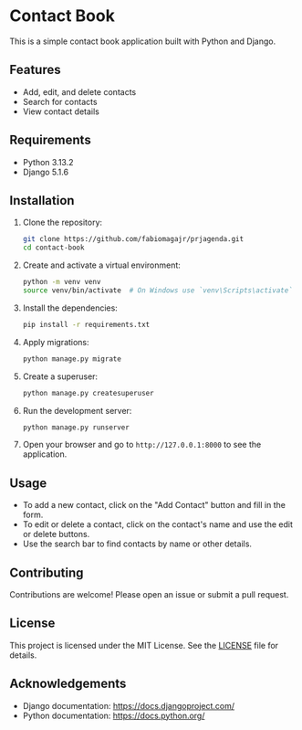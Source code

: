 # Contact Book

This is a simple contact book application built with Python and Django.

## Features

- Add, edit, and delete contacts
- Search for contacts
- View contact details

## Requirements

- Python 3.13.2
- Django 5.1.6

## Installation

1. Clone the repository:
    ```bash
    git clone https://github.com/fabiomagajr/prjagenda.git
    cd contact-book
    ```

2. Create and activate a virtual environment:
    ```bash
    python -m venv venv
    source venv/bin/activate  # On Windows use `venv\Scripts\activate`
    ```

3. Install the dependencies:
    ```bash
    pip install -r requirements.txt
    ```

4. Apply migrations:
    ```bash
    python manage.py migrate
    ```

5. Create a superuser:
    ```bash
    python manage.py createsuperuser
    ```

6. Run the development server:
    ```bash
    python manage.py runserver
    ```

7. Open your browser and go to `http://127.0.0.1:8000` to see the application.

## Usage

- To add a new contact, click on the "Add Contact" button and fill in the form.
- To edit or delete a contact, click on the contact's name and use the edit or delete buttons.
- Use the search bar to find contacts by name or other details.

## Contributing

Contributions are welcome! Please open an issue or submit a pull request.

## License

This project is licensed under the MIT License. See the [LICENSE](LICENSE) file for details.

## Acknowledgements

- Django documentation: https://docs.djangoproject.com/
- Python documentation: https://docs.python.org/
